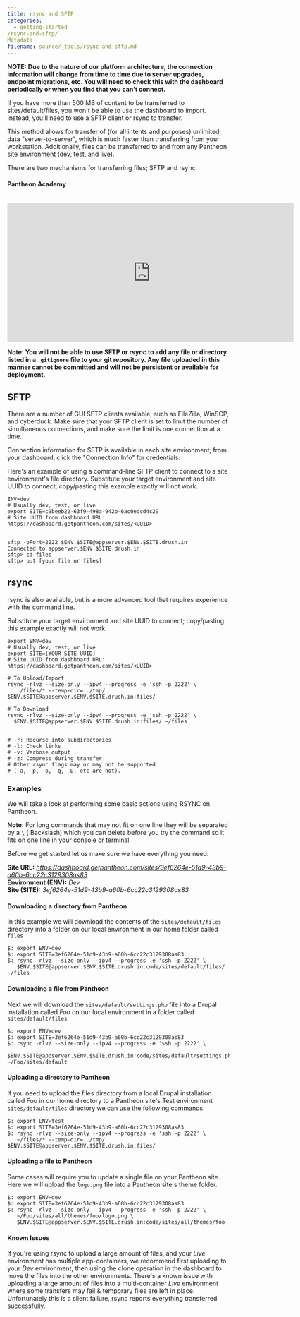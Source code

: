 ```yaml
---
title: rsync and SFTP
categories:
  - getting-started
/rsync-and-sftp/
Metadata
filename: source/_tools/rsync-and-sftp.md
---
```


 **NOTE: Due to the nature of our platform architecture, the connection information will change from time to time due to server upgrades, endpoint migrations, etc. You will need to check this with the dashboard periodically or when you find that you can’t connect.**  
  
  
If you have more than 500 MB of content to be transferred to sites/default/files, you won't be able to use the dashboard to import. Instead, you'll need to use a SFTP client or rsync to transfer.

This method allows for transfer of (for all intents and purposes) unlimited data "server-to-server", which is much faster than transferring from your workstation. Additionally, files can be transferred to and from any Pantheon site environment (dev, test, and live).

There are two mechanisms for transferring files; SFTP and rsync.

#### Pantheon Academy
​<iframe allowfullscreen="" frameborder="0" height="315" src="http://www.youtube.com/embed/BqatUtBlHGI?rel=0" width="650"></iframe>

**Note: You will not be able to use SFTP or rsync to add any file or directory listed in a `.gitignore` file to your git repository. Any file uploaded in this manner cannot be committed and will not be persistent or available for deployment.**

## SFTP

There are a number of GUI SFTP clients available, such as FileZilla, WinSCP, and cyberduck. Make sure that your SFTP client is set to limit the number of simultaneous connections, and make sure the limit is one connection at a time.

Connection information for SFTP is available in each site environment; from your dashboard, click the "Connection Info" for credentials.

Here's an example of using a command-line SFTP client to connect to a site environment's file directory. Substitute your target environment and site UUID to connect; copy/pasting this example exactly will not work.

    ENV=dev 
    # Usually dev, test, or live
    export SITE=c9beeb22-63f9-498a-942b-6ac0edcd4c29
    # Site UUID from dashboard URL: https://dashboard.getpantheon.com/sites/<UUID>
    
    
    sftp -oPort=2222 $ENV.$SITE@appserver.$ENV.$SITE.drush.in
    Connected to appserver.$ENV.$SITE.drush.in
    sftp> cd files
    sftp> put [your file or files]

## rsync

rsync is also available, but is a more advanced tool that requires experience with the command line.

Substitute your target environment and site UUID to connect; copy/pasting this example exactly will not work.

    export ENV=dev 
    # Usually dev, test, or live
    export SITE=[YOUR SITE UUID]
    # Site UUID from dashboard URL: https://dashboard.getpantheon.com/sites/<UUID>

    # To Upload/Import
    rsync -rlvz --size-only --ipv4 --progress -e 'ssh -p 2222' \
       ./files/* --temp-dir=../tmp/ $ENV.$SITE@appserver.$ENV.$SITE.drush.in:files/

    # To Download
    rsync -rlvz --size-only --ipv4 --progress -e 'ssh -p 2222' \
      $ENV.$SITE@appserver.$ENV.$SITE.drush.in:files/ ~/files
    
    
    # -r: Recurse into subdirectories
    # -l: Check links
    # -v: Verbose output
    # -z: Compress during transfer
    # Other rsync flags may or may not be supported 
    # (-a, -p, -o, -g, -D, etc are not).

### Examples

We will take a look at performing some basic actions using RSYNC on Pantheon.

**Note:** For long commands that may not fit on one line they will be separated by a `\` ( Backslash) which you can delete before you try the command so it fits on one line in your console or terminal

Before we get started let us make sure we have everything you need:

**Site URL:** _https://dashboard.getpantheon.com/sites/3ef6264e-51d9-43b9-a60b-6cc22c3129308as83_  
**Environment (ENV):** _Dev_  
**Site (SITE):** _3ef6264e-51d9-43b9-a60b-6cc22c3129308as83_

#### Downloading a directory from Pantheon

In this example we will download the contents of the `sites/default/files` directory into a folder on our local environment in our home folder called `files`

    $: export ENV=dev  
    $: export SITE=3ef6264e-51d9-43b9-a60b-6cc22c3129308as83
    $: rsync -rlvz --size-only --ipv4 --progress -e 'ssh -p 2222' \
       $ENV.$SITE@appserver.$ENV.$SITE.drush.in:code/sites/default/files/ ~/files

#### Downloading a file from Pantheon

Next we will download the `sites/default/settings.php` file into a Drupal installation called _Foo_ on our local environment in a folder called `sites/default/files`

    $: export ENV=dev  
    $: export SITE=3ef6264e-51d9-43b9-a60b-6cc22c3129308as83
    $: rsync -rlvz --size-only --ipv4 --progress -e 'ssh -p 2222' \
       $ENV.$SITE@appserver.$ENV.$SITE.drush.in:code/sites/default/settings.php ~/Foo/sites/default

#### Uploading a directory to Pantheon

If you need to upload the files directory from a local Drupal installation called Foo in our home directory to a Pantheon site's Test environment `sites/default/files` directory we can use the following commands.

    $: export ENV=test  
    $: export SITE=3ef6264e-51d9-43b9-a60b-6cc22c3129308as83
    $: rsync -rlvz --size-only --ipv4 --progress -e 'ssh -p 2222' \
       ~/files/* --temp-dir=../tmp/ $ENV.$SITE@appserver.$ENV.$SITE.drush.in:files/

#### Uploading a file to Pantheon

Some cases will require you to update a single file on your Pantheon site. Here we will upload the `logo.png` file into a Pantheon site's theme folder.

    $: export ENV=dev  
    $: export SITE=3ef6264e-51d9-43b9-a60b-6cc22c3129308as83
    $: rsync -rlvz --size-only --ipv4 --progress -e 'ssh -p 2222' \
       ~/Foo/sites/all/themes/foo/logo.png \ 
       $ENV.$SITE@appserver.$ENV.$SITE.drush.in:code/sites/all/themes/foo

#### Known Issues

If you're using rsync to upload a large amount of files, and your _Live_ environment has multiple app-containers, we recommend first uploading to your _Dev_ environment, then using the clone operation in the dashboard to move the files into the other environments. There's a known issue with uploading a large amount of files into a multi-container _Live_ environment where some transfers may fail & temporary files are left in place. Unfortunately this is a silent failure, rsync reports everything transferred successfully.


